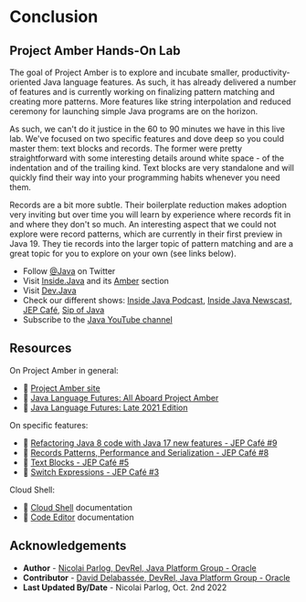#  Conclusion

## Project Amber Hands-On Lab

The goal of Project Amber is to explore and incubate smaller, productivity-oriented Java language features.
As such, it has already delivered a number of features and is currently working on finalizing pattern matching and creating more patterns.
More features like string interpolation and reduced ceremony for launching simple Java programs are on the horizon.

As such, we can't do it justice in the 60 to 90 minutes we have in this live lab.
We've focused on two specific features and dove deep so you could master them: text blocks and records.
The former were pretty straightforward with some interesting details around white space - of the indentation and of the trailing kind.
Text blocks are very standalone and will quickly find their way into your programming habits whenever you need them.

Records are a bit more subtle.
Their boilerplate reduction makes adoption very inviting but over time you will learn by experience where records fit in and where they don't so much.
An interesting aspect that we could not explore were record patterns, which are currently in their first preview in Java 19.
They tie records into the larger topic of pattern matching and are a great topic for you to explore on your own (see links below).

* Follow [@Java](https://twitter.com/java) on Twitter
* Visit [Inside.Java](https://inside.java/) and its [Amber](https://inside.java/tag/amber) section
* Visit [Dev.Java](https://dev.java)
* Check our different shows: [Inside Java Podcast](https://inside.java/podcast/), [Inside Java Newscast](https://inside.java/newscast), [JEP Café](https://inside.java/jepcafe), [Sip of Java](https://inside.java/sip)
* Subscribe to the [Java YouTube channel](https://www.youtube.com/java)

## Resources

On Project Amber in general:

* 📝 [Project Amber site](https://openjdk.org/projects/amber/)
* 🎥 [Java Language Futures: All Aboard Project Amber](https://www.youtube.com/watch?v=qul2B8iPC-o)
* 🎥 [Java Language Futures: Late 2021 Edition](https://www.youtube.com/watch?v=hDV6G1MbUH8)

On specific features:

* 🎥 [Refactoring Java 8 code with Java 17 new features - JEP Café #9](https://www.youtube.com/watch?v=wW7uzc61tZ8)
* 🎥 [Records Patterns, Performance and Serialization - JEP Café #8](https://www.youtube.com/watch?v=1oC9ESbyvqs)
* 🎥 [Text Blocks - JEP Café #5](https://www.youtube.com/watch?v=NDaA9MrTLBM)
* 🎥 [Switch Expressions - JEP Café #3](https://www.youtube.com/watch?v=uNJTkppQEZQ)

Cloud Shell:

* 📝 [Cloud Shell](https://docs.oracle.com/en-us/iaas/Content/API/Concepts/cloudshellintro.htm) documentation
* 📝 [Code Editor](https://docs.oracle.com/en-us/iaas/Content/API/Concepts/code_editor_intro.htm) documentation

## Acknowledgements

* **Author** - [Nicolai Parlog, DevRel, Java Platform Group - Oracle](https://nipafx.dev/)
* **Contributor** -  [David Delabassée, DevRel, Java Platform Group - Oracle](https://twitter.com/delabassee)
* **Last Updated By/Date** - Nicolai Parlog, Oct. 2nd 2022
